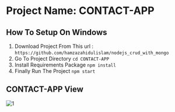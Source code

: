 # Project Name: CONTACT-APP

## How To Setup On Windows
1. Download Project  From This url :  `https://github.com/hamzazahidulislam/nodejs_crud_with_mongo`
2. Go To Project Directory `cd CONTACT-APP`
5. Install Requirements Package `npm install`
7. Finally Run The Project `npm start`

## CONTACT-APP View
![1](https://user-images.githubusercontent.com/56122568/94328314-205a2500-ffba-11ea-922c-f496692f4dec.png)